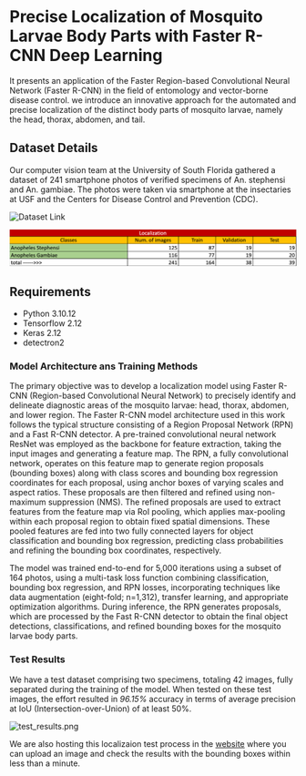 # Precise Localization of Mosquito Larvae Body Parts with Faster R-CNN Deep Learning
It presents an application of the Faster Region-based Convolutional Neural Network (Faster R-CNN) in the field of entomology and vector-borne disease control. we introduce an innovative approach for the automated and precise localization of the distinct body parts of mosquito larvae, namely the head, thorax, abdomen, and tail.

## Dataset Details

Our computer vision team at the University of South Florida gathered a dataset of 241 smartphone photos of verified specimens of An. stephensi and An. gambiae. The photos were taken via smartphone at the insectaries at USF and the Centers for Disease Control and Prevention (CDC).

![Dataset Link](https://drive.google.com/drive/folders/1Q6PDXFhdGPhoQmbvCyQmOp9JACOfPsjQ?usp=sharing)

![dataset.png](https://github.com/FarhatBuet14/mosquitoAI/blob/main/larvaeNET/Larvae%20Localization/larvae_anatomy_localization/images/dataset_details.png)

## Requirements
* Python 3.10.12
* Tensorflow 2.12
* Keras 2.12
* detectron2

### Model Architecture ans Training Methods

The primary objective was to develop a localization model using Faster R-CNN (Region-based Convolutional Neural Network) to precisely identify and delineate diagnostic areas of the mosquito larvae: head, thorax, abdomen, and lower region. The Faster R-CNN model architecture used in this work follows the typical structure consisting of a Region Proposal Network (RPN) and a Fast R-CNN detector. A pre-trained convolutional neural network ResNet was employed as the backbone for feature extraction, taking the input images and generating a feature map. The RPN, a fully convolutional network, operates on this feature map to generate region proposals (bounding boxes) along with class scores and bounding box regression coordinates for each proposal, using anchor boxes of varying scales and aspect ratios. These proposals are then filtered and refined using non-maximum suppression (NMS). The refined proposals are used to extract features from the feature map via RoI pooling, which applies max-pooling within each proposal region to obtain fixed spatial dimensions. These pooled features are fed into two fully connected layers for object classification and bounding box regression, predicting class probabilities and refining the bounding box coordinates, respectively. 

The model was trained end-to-end for 5,000 iterations using a subset of 164 photos, using a multi-task loss function combining classification, bounding box regression, and RPN losses, incorporating techniques like data augmentation (eight-fold; n=1,312), transfer learning, and appropriate optimization algorithms. During inference, the RPN generates proposals, which are processed by the Fast R-CNN detector to obtain the final object detections, classifications, and refined bounding boxes for the mosquito larvae body parts.

### Test Results

We have a test dataset comprising two specimens, totaling 42 images, fully separated during the training of the model. When tested on these test images, the effort resulted in *96.15%* accuracy in terms of average precision at IoU (Intersection-over-Union) of at least 50%.

![test_results.png](https://github.com/FarhatBuet14/mosquitoAI/blob/main/larvaeNET/Larvae%20Localization/larvae_anatomy_localization/images/test_results.png)

We are also hosting this localizaion test process in the [website](https://mosquito-localization.web.app/) where you can upload an image and check the results with the bounding boxes within less than a minute.